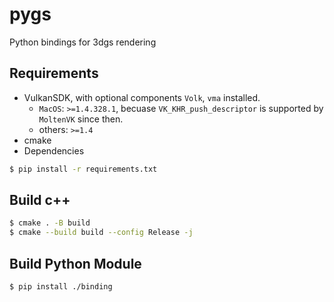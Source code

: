 # pygs
Python bindings for 3dgs rendering

## Requirements
- VulkanSDK, with optional components `Volk`, `vma` installed.
  - `MacOS`: `>=1.4.328.1`, becuase `VK_KHR_push_descriptor` is supported by `MoltenVK` since then.
  - others: `>=1.4`
- cmake
- Dependencies
```bash
$ pip install -r requirements.txt
```

## Build c++
```bash
$ cmake . -B build
$ cmake --build build --config Release -j
```

## Build Python Module
```bash
$ pip install ./binding
```
